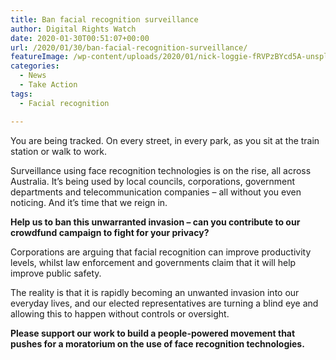 ```yaml
---
title: Ban facial recognition surveillance
author: Digital Rights Watch
date: 2020-01-30T00:51:07+00:00
url: /2020/01/30/ban-facial-recognition-surveillance/
featureImage: /wp-content/uploads/2020/01/nick-loggie-fRVPzBYcd5A-unsplash-scaled-1.jpg
categories:
  - News
  - Take Action
tags:
  - Facial recognition

---
```

You are being tracked. On every street, in every park, as you sit at the train station or walk to work.

Surveillance using face recognition technologies is on the rise, all across Australia. It&#8217;s being used by local councils, corporations, government departments and telecommunication companies &#8211; all without you even noticing. And it&#8217;s time that we reign in. 

**Help us to ban this unwarranted invasion &#8211; can you contribute to our crowdfund campaign to fight for your privacy?**

Corporations are arguing that facial recognition can improve productivity levels, whilst law enforcement and governments claim that it will help improve public safety.

The reality is that it is rapidly becoming an unwanted invasion into our everyday lives, and our elected representatives are turning a blind eye and allowing this to happen without controls or oversight. 

**Please support our work to build a people-powered movement that pushes for a moratorium on the use of face recognition technologies.**